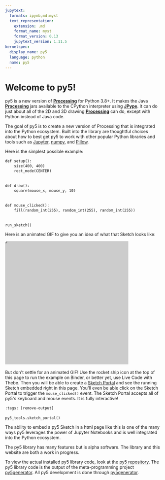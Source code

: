 ```yaml
---
jupytext:
  formats: ipynb,md:myst
  text_representation:
    extension: .md
    format_name: myst
    format_version: 0.13
    jupytext_version: 1.11.5
kernelspec:
  display_name: py5
  language: python
  name: py5
---
```


# Welcome to py5!

py5 is a new version of [**Processing**][processing] for Python 3.8+. It makes
the Java [**Processing**][processing] jars available to the CPython interpreter
using [**JPype**][jpype]. It can do just about all of the 2D and 3D drawing
[**Processing**][processing] can do, except with Python instead of Java code.

The goal of py5 is to create a new version of Processing that is integrated
into the Python ecosystem. Built into the library are thoughtful choices about
how to best get py5 to work with other popular Python libraries and tools such
as [Jupyter](https://jupyter.org/), [numpy](https://www.numpy.org/), and
[Pillow](https://python-pillow.org/).

Here is the simplest possible example:

```{code-cell} ipython3
def setup():
    size(400, 400)
    rect_mode(CENTER)


def draw():
    square(mouse_x, mouse_y, 10)


def mouse_clicked():
    fill(random_int(255), random_int(255), random_int(255))


run_sketch()
```

Here is an animated GIF to give you an idea of what that Sketch looks like:

![index_example](images/main/index_example.gif)

But don't settle for an animated GIF! Use the rocket ship icon at the top of
this page to run the example on Binder, or better yet, use Live Code with Thebe.
Then you will be able to create a
[Sketch Portal](/reference/py5tools_sketch_portal) and see the running Sketch
embedded right in this page. You'll even be able click on the Sketch Portal
to trigger the `mouse_clicked()` event. The Sketch Portal accepts all of py5's
keyboard and mouse events. It is fully interactive!

```{code-cell} ipython3
:tags: [remove-output]

py5_tools.sketch_portal()
```

The ability to embed a py5 Sketch in a html page like this is one of the many
ways py5 leverages the power of Jupyter Notebooks and is well integrated into
the Python ecosystem.

The py5 library has many features but is alpha software. The library and this
website are both a work in progress.

To view the actual installed py5 library code, look at the
[py5 repository][py5_repo]. The py5 library code is the output of the
meta-programming project [py5generator][py5generator_repo]. All py5 development
is done through [py5generator][py5generator_repo].

[processing]: https://github.com/processing/processing4
[jpype]: https://github.com/jpype-project/jpype
[py5_repo]: https://github.com/py5coding/py5
[py5generator_repo]: https://github.com/py5coding/py5generator
